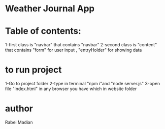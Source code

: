 # Weather Journal App

# Table of contents:

1-first class is "navbar" that contains "navbar"
2-second class is "content" that contains "form" for user input , "entryHolder" for showing data

# to run project

1-Go to project folder
2-type in terminal "npm i"and "node server.js"
3-open file "index.html" in any browser you have which in website folder

# author

Rabei Madian
